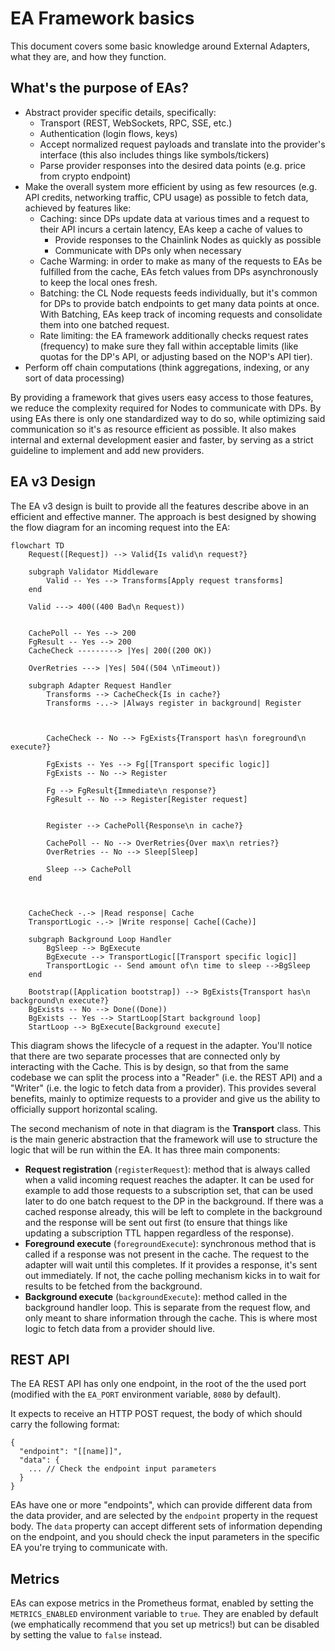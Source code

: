 # EA Framework basics

This document covers some basic knowledge around External Adapters, what they are, and how they function.

## What's the purpose of EAs?

- Abstract provider specific details, specifically:
  - Transport (REST, WebSockets, RPC, SSE, etc.)
  - Authentication (login flows, keys)
  - Accept normalized request payloads and translate into the provider's interface (this also includes things like symbols/tickers)
  - Parse provider responses into the desired data points (e.g. price from crypto endpoint)
- Make the overall system more efficient by using as few resources (e.g. API credits, networking traffic, CPU usage) as possible to fetch data, achieved by features like:
  - Caching: since DPs update data at various times and a request to their API incurs a certain latency, EAs keep a cache of values to
    - Provide responses to the Chainlink Nodes as quickly as possible
    - Communicate with DPs only when necessary
  - Cache Warming: in order to make as many of the requests to EAs be fulfilled from the cache, EAs fetch values from DPs asynchronously to keep the local ones fresh.
  - Batching: the CL Node requests feeds individually, but it's common for DPs to provide batch endpoints to get many data points at once. With Batching, EAs keep track of incoming requests and consolidate them into one batched request.
  - Rate limiting: the EA framework additionally checks request rates (frequency) to make sure they fall within acceptable limits (like quotas for the DP's API, or adjusting based on the NOP's API tier).
- Perform off chain computations (think aggregations, indexing, or any sort of data processing)

By providing a framework that gives users easy access to those features, we reduce the complexity required for Nodes to communicate with DPs. By using EAs there is only one standardized way to do so, while optimizing said communication so it's as resource efficient as possible. It also makes internal and external development easier and faster, by serving as a strict guideline to implement and add new providers.

## EA v3 Design

The EA v3 design is built to provide all the features describe above in an efficient and effective manner. The approach is best designed by showing the flow diagram for an incoming request into the EA:

```mermaid
flowchart TD
    Request([Request]) --> Valid{Is valid\n request?}

    subgraph Validator Middleware
        Valid -- Yes --> Transforms[Apply request transforms]
    end

    Valid ---> 400((400 Bad\n Request))


    CachePoll -- Yes --> 200
    FgResult -- Yes --> 200
    CacheCheck ---------> |Yes| 200((200 OK))

    OverRetries ---> |Yes| 504((504 \nTimeout))

    subgraph Adapter Request Handler
        Transforms --> CacheCheck{Is in cache?}
        Transforms -..-> |Always register in background| Register



        CacheCheck -- No --> FgExists{Transport has\n foreground\n execute?}

        FgExists -- Yes --> Fg[[Transport specific logic]]
        FgExists -- No --> Register

        Fg --> FgResult{Immediate\n response?}
        FgResult -- No --> Register[Register request]


        Register --> CachePoll{Response\n in cache?}

        CachePoll -- No --> OverRetries{Over max\n retries?}
        OverRetries -- No --> Sleep[Sleep]

        Sleep --> CachePoll
    end



    CacheCheck -.-> |Read response| Cache
    TransportLogic -.-> |Write response| Cache[(Cache)]

    subgraph Background Loop Handler
        BgSleep --> BgExecute
        BgExecute --> TransportLogic[[Transport specific logic]]
        TransportLogic -- Send amount of\n time to sleep -->BgSleep
    end

    Bootstrap([Application bootstrap]) --> BgExists{Transport has\n background\n execute?}
    BgExists -- No --> Done((Done))
    BgExists -- Yes --> StartLoop[Start background loop]
    StartLoop --> BgExecute[Background execute]

```

This diagram shows the lifecycle of a request in the adapter. You'll notice that there are two separate processes that are connected only by interacting with the Cache. This is by design, so that from the same codebase we can split the process into a "Reader" (i.e. the REST API) and a "Writer" (i.e. the logic to fetch data from a provider). This provides several benefits, mainly to optimize requests to a provider and give us the ability to officially support horizontal scaling.

The second mechanism of note in that diagram is the **Transport** class. This is the main generic abstraction that the framework will use to structure the logic that will be run within the EA. It has three main components:

- **Request registration** (`registerRequest`): method that is always called when a valid incoming request reaches the adapter. It can be used for example to add those requests to a subscription set, that can be used later to do one batch request to the DP in the background. If there was a cached response already, this will be left to complete in the background and the response will be sent out first (to ensure that things like updating a subscription TTL happen regardless of the response).
- **Foreground execute** (`foregroundExecute`): synchronous method that is called if a response was not present in the cache. The request to the adapter will wait until this completes. If it provides a response, it's sent out immediately. If not, the cache polling mechanism kicks in to wait for results to be fetched from the background.
- **Background execute** (`backgroundExecute`): method called in the background handler loop. This is separate from the request flow, and only meant to share information through the cache. This is where most logic to fetch data from a provider should live.

## REST API

The EA REST API has only one endpoint, in the root of the the used port (modified with the `EA_PORT` environment variable, `8080` by default).

It expects to receive an HTTP POST request, the body of which should carry the following format:

```jsonc
{
  "endpoint": "[[name]]",
  "data": {
    ... // Check the endpoint input parameters
  }
}
```

EAs have one or more "endpoints", which can provide different data from the data provider, and are selected by the `endpoint` property in the request body. The `data` property can accept different sets of information depending on the endpoint, and you should check the input parameters in the specific EA you're trying to communicate with.

## Metrics

EAs can expose metrics in the Prometheus format, enabled by setting the `METRICS_ENABLED` environment variable to `true`. They are enabled by default (we emphatically recommend that you set up metrics!) but can be disabled by setting the value to `false` instead.

